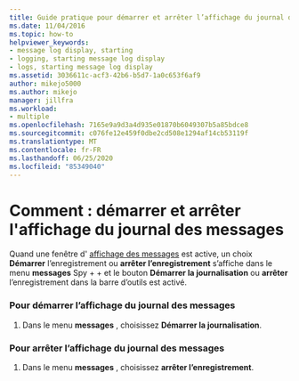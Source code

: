 ```yaml
---
title: Guide pratique pour démarrer et arrêter l’affichage du journal des messages | Microsoft Docs
ms.date: 11/04/2016
ms.topic: how-to
helpviewer_keywords:
- message log display, starting
- logging, starting message log display
- logs, starting message log display
ms.assetid: 3036611c-acf3-42b6-b5d7-1a0c653f6af9
author: mikejo5000
ms.author: mikejo
manager: jillfra
ms.workload:
- multiple
ms.openlocfilehash: 7165e9a9d3a4d935e01870b6049307b5a85bdce8
ms.sourcegitcommit: c076fe12e459f0dbe2cd508e1294af14cb53119f
ms.translationtype: MT
ms.contentlocale: fr-FR
ms.lasthandoff: 06/25/2020
ms.locfileid: "85349040"
---
```

# <a name="how-to-start-and-stop-the-message-log-display"></a>Comment : démarrer et arrêter l'affichage du journal des messages
Quand une fenêtre d' [affichage des messages](../debugger/messages-view.md) est active, un choix **Démarrer** l’enregistrement ou **arrêter l’enregistrement** s’affiche dans le menu **messages** Spy + + et le bouton **Démarrer la journalisation** ou **arrêter** l’enregistrement dans la barre d’outils est activé.

### <a name="to-start-the-message-log-display"></a>Pour démarrer l’affichage du journal des messages

1. Dans le menu **messages** , choisissez **Démarrer la journalisation**.

### <a name="to-stop-the-message-log-display"></a>Pour arrêter l’affichage du journal des messages

1. Dans le menu **messages** , choisissez **arrêter l’enregistrement**.